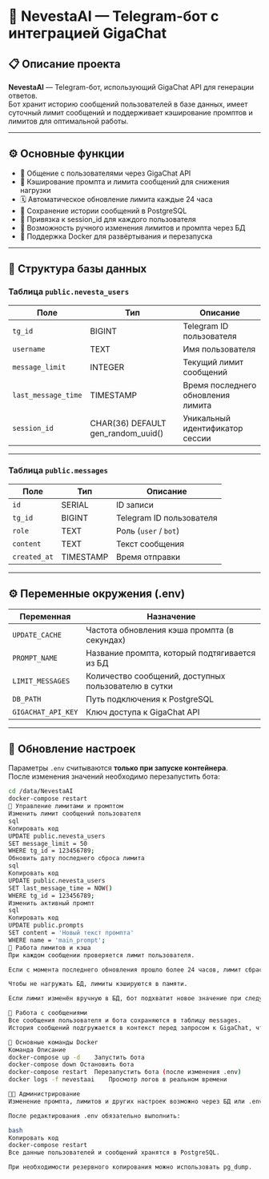 # 🤖 NevestaAI — Telegram-бот с интеграцией GigaChat

## 📋 Описание проекта
**NevestaAI** — Telegram-бот, использующий GigaChat API для генерации ответов.  
Бот хранит историю сообщений пользователей в базе данных, имеет суточный лимит сообщений и поддерживает кэширование промптов и лимитов для оптимальной работы.

---

## ⚙️ Основные функции
- 💬 Общение с пользователями через GigaChat API  
- 🧠 Кэширование промпта и лимита сообщений для снижения нагрузки  
- 🗓️ Автоматическое обновление лимита каждые 24 часа  
- 💾 Сохранение истории сообщений в PostgreSQL  
- 🔐 Привязка к session_id для каждого пользователя  
- 🧍 Возможность ручного изменения лимитов и промпта через БД  
- 🧰 Поддержка Docker для развёртывания и перезапуска

---

## 🧱 Структура базы данных

### Таблица `public.nevesta_users`

| Поле | Тип | Описание |
|------|-----|-----------|
| `tg_id` | BIGINT | Telegram ID пользователя |
| `username` | TEXT | Имя пользователя |
| `message_limit` | INTEGER | Текущий лимит сообщений |
| `last_message_time` | TIMESTAMP | Время последнего обновления лимита |
| `session_id` | CHAR(36) DEFAULT gen_random_uuid() | Уникальный идентификатор сессии |

---

### Таблица `public.messages`

| Поле | Тип | Описание |
|------|-----|-----------|
| `id` | SERIAL | ID записи |
| `tg_id` | BIGINT | Telegram ID пользователя |
| `role` | TEXT | Роль (`user` / `bot`) |
| `content` | TEXT | Текст сообщения |
| `created_at` | TIMESTAMP | Время отправки |

---

## ⚙️ Переменные окружения (.env)

| Переменная | Назначение |
|-------------|------------|
| `UPDATE_CACHE` | Частота обновления кэша промпта (в секундах) |
| `PROMPT_NAME` | Название промпта, который подтягивается из БД |
| `LIMIT_MESSAGES` | Количество сообщений, доступных пользователю в сутки |
| `DB_PATH` | Путь подключения к PostgreSQL |
| `GIGACHAT_API_KEY` | Ключ доступа к GigaChat API |

---

## 🔄 Обновление настроек

Параметры `.env` считываются **только при запуске контейнера**.  
После изменения значений необходимо перезапустить бота:

```bash
cd /data/NevestaAI
docker-compose restart
🧮 Управление лимитами и промптом
Изменить лимит сообщений пользователя
sql
Копировать код
UPDATE public.nevesta_users
SET message_limit = 50
WHERE tg_id = 123456789;
Обновить дату последнего сброса лимита
sql
Копировать код
UPDATE public.nevesta_users
SET last_message_time = NOW()
WHERE tg_id = 123456789;
Изменить активный промпт
sql
Копировать код
UPDATE public.prompts
SET content = 'Новый текст промпта'
WHERE name = 'main_prompt';
🧹 Работа лимитов и кэша
При каждом сообщении проверяется лимит пользователя.

Если с момента последнего обновления прошло более 24 часов, лимит сбрасывается до значения LIMIT_MESSAGES из .env.

Чтобы не нагружать БД, лимиты кэшируются в памяти.

Если лимит изменён вручную в БД, бот подхватит новое значение при следующем обращении.

💾 Работа с сообщениями
Все сообщения пользователя и бота сохраняются в таблицу messages.
История сообщений подгружается в контекст перед запросом к GigaChat, чтобы ответы оставались осмысленными и последовательными.

🧰 Основные команды Docker
Команда	Описание
docker-compose up -d	Запустить бота
docker-compose down	Остановить бота
docker-compose restart	Перезапустить бота (после изменения .env)
docker logs -f nevestaai	Просмотр логов в реальном времени

👨‍💻 Администрирование
Изменение промпта, лимитов и других настроек возможно через БД или .env файл.

После редактирования .env обязательно выполнить:

bash
Копировать код
docker-compose restart
Все данные пользователей и сообщений хранятся в PostgreSQL.

При необходимости резервного копирования можно использовать pg_dump.